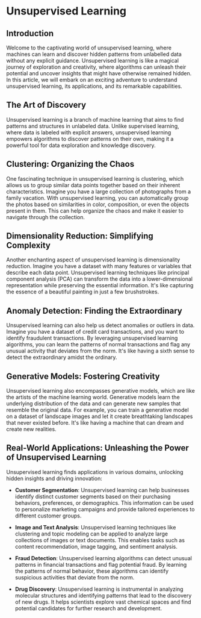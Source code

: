 
# Unsupervised Learning

## Introduction
Welcome to the captivating world of unsupervised learning, where machines can learn and discover hidden patterns from unlabelled data without any explicit guidance. Unsupervised learning is like a magical journey of exploration and creativity, where algorithms can unleash their potential and uncover insights that might have otherwise remained hidden. In this article, we will embark on an exciting adventure to understand unsupervised learning, its applications, and its remarkable capabilities.

## The Art of Discovery
Unsupervised learning is a branch of machine learning that aims to find patterns and structures in unlabeled data. Unlike supervised learning, where data is labeled with explicit answers, unsupervised learning empowers algorithms to discover patterns on their own, making it a powerful tool for data exploration and knowledge discovery.

## Clustering: Organizing the Chaos
One fascinating technique in unsupervised learning is clustering, which allows us to group similar data points together based on their inherent characteristics. Imagine you have a large collection of photographs from a family vacation. With unsupervised learning, you can automatically group the photos based on similarities in color, composition, or even the objects present in them. This can help organize the chaos and make it easier to navigate through the collection.

## Dimensionality Reduction: Simplifying Complexity
Another enchanting aspect of unsupervised learning is dimensionality reduction. Imagine you have a dataset with many features or variables that describe each data point. Unsupervised learning techniques like principal component analysis (PCA) can transform the data into a lower-dimensional representation while preserving the essential information. It's like capturing the essence of a beautiful painting in just a few brushstrokes.

## Anomaly Detection: Finding the Extraordinary
Unsupervised learning can also help us detect anomalies or outliers in data. Imagine you have a dataset of credit card transactions, and you want to identify fraudulent transactions. By leveraging unsupervised learning algorithms, you can learn the patterns of normal transactions and flag any unusual activity that deviates from the norm. It's like having a sixth sense to detect the extraordinary amidst the ordinary.

## Generative Models: Fostering Creativity
Unsupervised learning also encompasses generative models, which are like the artists of the machine learning world. Generative models learn the underlying distribution of the data and can generate new samples that resemble the original data. For example, you can train a generative model on a dataset of landscape images and let it create breathtaking landscapes that never existed before. It's like having a machine that can dream and create new realities.

## Real-World Applications: Unleashing the Power of Unsupervised Learning
Unsupervised learning finds applications in various domains, unlocking hidden insights and driving innovation:

- **Customer Segmentation**: Unsupervised learning can help businesses identify distinct customer segments based on their purchasing behaviors, preferences, or demographics. This information can be used to personalize marketing campaigns and provide tailored experiences to different customer groups.

- **Image and Text Analysis**: Unsupervised learning techniques like clustering and topic modeling can be applied to analyze large collections of images or text documents. This enables tasks such as content recommendation, image tagging, and sentiment analysis.

- **Fraud Detection**: Unsupervised learning algorithms can detect unusual patterns in financial transactions and flag potential fraud. By learning the patterns of normal behavior, these algorithms can identify suspicious activities that deviate from the norm.

- **Drug Discovery**: Unsupervised learning is instrumental in analyzing molecular structures and identifying patterns that lead to the discovery of new drugs. It helps scientists explore vast chemical spaces and find potential candidates for further research and development.
